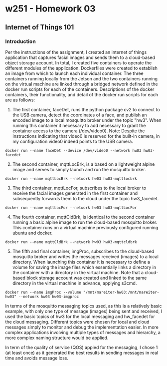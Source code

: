 # w251 - Homework 03
## Internet of Things 101

### Introduction
Per the instructions of the assignment, I created an internet of things application that captures facial images and sends them to a cloud-based object storage account. In total, I created five containers to operate the different modules of the application. Dockerfiles were created to establish an image from which to launch each individual container. The three containers running locally from the Jetson and the two containers running on the virtual machine are linked through a bridged network defined in the docker run scripts for each of the containers. Descriptions of the docker containers, their functionality, and detail of the docker run scripts for each are as follows:

1. The first container, faceDet, runs the python package cv2 to connect to the USB camera, detect the coordinates of a face, and publish an encoded image to a local mosquitto broker under the topic "hw3". When running this container it necessary to add necessary to grant the container access to the camera (/dev/video0). Note: Despite the instructions indicating that video0 is reserved for the built-in camera, in my configuration video0 indeed points to the USB camera.

```docker run --name faceDet --device /dev/video0 --network hw03 hw03-facedet```

2. The second container, mqttLocBrk, is a based on a lightweight alpine image and serves to simply launch and run the mosquitto broker.

```docker run --name mqttLocBrk --network hw03 hw03-mqttlocbrk```

3. The third container, mqttLocFor, subscribes to the local broker to receive the facial images generated in the first container and subsequently forwards them to the cloud under the topic hw3_facedet.

```docker run --name mqttLocFor --network hw03 hw03-mqttLocFor```

4. The fourth container, mqttCldBrk, is identical to the second container running a basic alpine image to run the cloud-based mosquitto broker. This container runs on a virtual machine previously configured running ubuntu and docker.

```docker run --name mqttCldBrk --network hw03 hw03-mqttcldbrk```

5. The fifth and final container, imgProc, subscribes to the cloud-based mosquitto broker and writes the messages received (images) to a local directory. When launching this container it is necessary to define a volume for saving the image files which essentially links a directory in the container with a directory in the virtual machine. Note that a cloud-based block storage account was created and linked to the same directory in the virtual machine in advance, applying s3cmd.

```docker run --name imgProc --volume "/mnt/mareiter-hw03:/mnt/mareiter-hw03" --network hw03 hw03-imgproc```

In terms of the mosquitto messaging topics used, as this is a relatively basic example, with only one type of message (images) being sent and received, I used the basic topics of hw3 for the local messaging and hw_facedet for the cloud messaging. Different topics were chosen for local and cloud messages simply to monitor and debug the implementation easier. In more complex applications involving multiple types of messages and hierarchy, a more complex naming structure would be applied.

In term of the quality of service (QOS) appied for the messaging, I chose 1 (at least once) as it generated the best results in sending messages in real time and avoids message loss.
